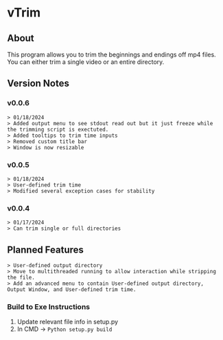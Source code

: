 # vTrim
## About
This program allows you to trim the beginnings and endings off mp4 files. You can either trim a single video or an entire directory.
## Version Notes
### v0.0.6
```
> 01/18/2024
> Added output menu to see stdout read out but it just freeze while the trimming script is exectuted.
> Added tooltips to trim time inputs
> Removed custom title bar
> Window is now resizable
```
### v0.0.5
```
> 01/18/2024
> User-defined trim time
> Modified several exception cases for stability
```
### v0.0.4
```
> 01/17/2024
> Can trim single or full directories
```
## Planned Features
```
> User-defined output directory
> Move to multithreaded running to allow interaction while stripping the file.
> Add an advanced menu to contain User-defined output directory, Output Window, and User-defined trim time.
```
### Build to Exe Instructions
1. Update relevant file info in setup.py
2. In CMD -> ```Python setup.py build```